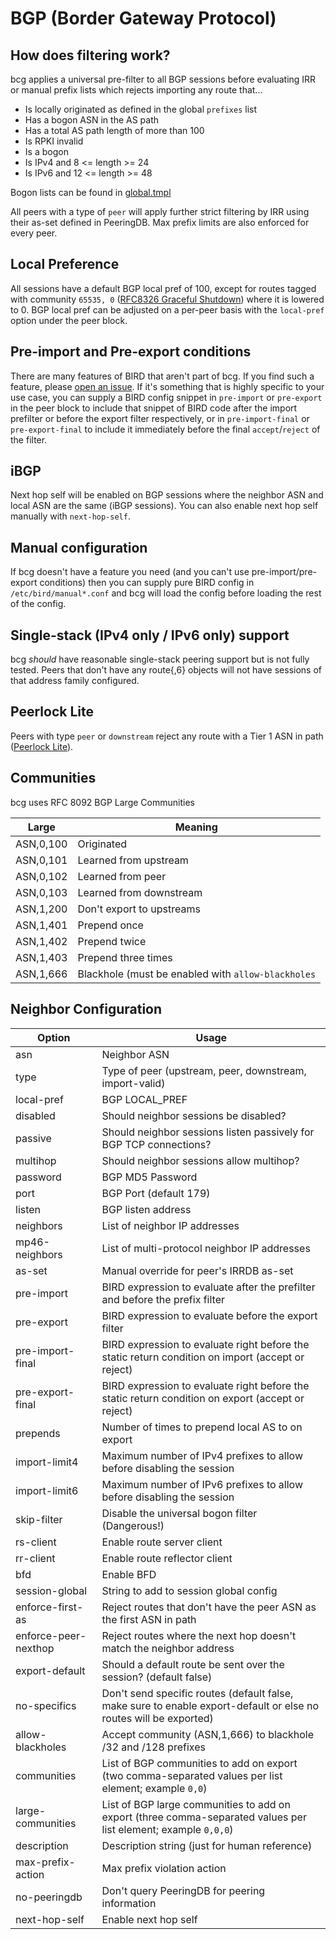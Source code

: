 # BGP (Border Gateway Protocol)

## How does filtering work?

bcg applies a universal pre-filter to all BGP sessions before evaluating IRR or manual prefix lists which rejects importing any route that...

- Is locally originated as defined in the global `prefixes` list
- Has a bogon ASN in the AS path
- Has a total AS path length of more than 100
- Is RPKI invalid
- Is a bogon
- Is IPv4 and 8 <= length >= 24
- Is IPv6 and 12 <= length >= 48

Bogon lists can be found in [global.tmpl](https://github.com/natesales/bcg/blob/main/templates/global.tmpl)

All peers with a type of `peer` will apply further strict filtering by IRR using their as-set defined in PeeringDB. Max prefix limits are also enforced for every peer.

## Local Preference

All sessions have a default BGP local pref of 100, except for routes tagged with community `65535, 0` ([RFC8326 Graceful Shutdown](https://tools.ietf.org/html/rfc8326)) where it is lowered to 0. BGP local pref can be adjusted on a per-peer basis with the `local-pref` option under the peer block.

## Pre-import and Pre-export conditions

There are many features of BIRD that aren't part of bcg. If you find such a feature, please [open an issue](https://github.com/natesales/bcg/issues/new). If it's something that is highly specific to your use case, you can supply a BIRD config snippet in `pre-import` or `pre-export` in the peer block to include that snippet of BIRD code after the import prefilter or before the export filter respectively, or in `pre-import-final` or `pre-export-final` to include it immediately before the
final `accept`/`reject` of the filter.

## iBGP

Next hop self will be enabled on BGP sessions where the neighbor ASN and local ASN are the same (iBGP sessions). You can also enable next hop self manually with `next-hop-self`.

## Manual configuration

If bcg doesn't have a feature you need (and you can't use pre-import/pre-export conditions) then you can supply pure BIRD config in `/etc/bird/manual*.conf` and bcg will load the config before loading the rest of the config.

## Single-stack (IPv4 only / IPv6 only) support

bcg *should* have reasonable single-stack peering support but is not fully tested. Peers that don't have any route{,6} objects will not have sessions of that address family configured.

## Peerlock Lite

Peers with type `peer` or `downstream` reject any route with a Tier 1 ASN in path ([Peerlock Lite](https://github.com/job/peerlock)).

## Communities

bcg uses RFC 8092 BGP Large Communities

| Large     | Meaning                                            |
|-----------|--------------------------------------------------- |
| ASN,0,100 | Originated                                         |
| ASN,0,101 | Learned from upstream                              |
| ASN,0,102 | Learned from peer                                  |
| ASN,0,103 | Learned from downstream                            |
| ASN,1,200 | Don't export to upstreams                          |
| ASN,1,401 | Prepend once                                       |
| ASN,1,402 | Prepend twice                                      |
| ASN,1,403 | Prepend three times                                |
| ASN,1,666 | Blackhole (must be enabled with `allow-blackholes` |

## Neighbor Configuration

| Option               | Usage                                                                                                             |
| -------------------- | ----------------------------------------------------------------------------------------------------------------- |
| asn                  | Neighbor ASN                                                                                                      |
| type                 | Type of peer (upstream, peer, downstream, import-valid)                                                           |
| local-pref           | BGP LOCAL_PREF                                                                                                    |
| disabled             | Should neighbor sessions be disabled?                                                                             |
| passive              | Should neighbor sessions listen passively for BGP TCP connections?                                                |
| multihop             | Should neighbor sessions allow multihop?                                                                          |
| password             | BGP MD5 Password                                                                                                  |
| port                 | BGP Port (default 179)                                                                                            |
| listen               | BGP listen address                                                                                                |
| neighbors            | List of neighbor IP addresses                                                                                     |
| mp46-neighbors         | List of multi-protocol neighbor IP addresses                                                                    |
| as-set               | Manual override for peer's IRRDB as-set                                                                           |
| pre-import           | BIRD expression to evaluate after the prefilter and before the prefix filter                                      |
| pre-export           | BIRD expression to evaluate before the export filter                                                              |
| pre-import-final     | BIRD expression to evaluate right before the static return condition on import (accept or reject)                 |
| pre-export-final     | BIRD expression to evaluate right before the static return condition on export (accept or reject)                 |
| prepends             | Number of times to prepend local AS to on export                                                                  |
| import-limit4        | Maximum number of IPv4 prefixes to allow before disabling the session                                             |
| import-limit6        | Maximum number of IPv6 prefixes to allow before disabling the session                                             |
| skip-filter          | Disable the universal bogon filter (Dangerous!)                                                                   |
| rs-client            | Enable route server client                                                                                        |
| rr-client            | Enable route reflector client                                                                                     |
| bfd                  | Enable BFD                                                                                                        |
| session-global       | String to add to session global config                                                                            |
| enforce-first-as     | Reject routes that don't have the peer ASN as the first ASN in path                                               |
| enforce-peer-nexthop | Reject routes where the next hop doesn't match the neighbor address                                               |
| export-default       | Should a default route be sent over the session? (default false)                                                  |
| no-specifics         | Don't send specific routes (default false, make sure to enable export-default or else no routes will be exported) |
| allow-blackholes     | Accept community (ASN,1,666) to blackhole /32 and /128 prefixes                                                   |
| communities          | List of BGP communities to add on export (two comma-separated values per list element; example `0,0`)             |
| large-communities    | List of BGP large communities to add on export (three comma-separated values per list element; example `0,0,0`)   |
| description          | Description string (just for human reference)                                                                     |
| max-prefix-action    | Max prefix violation action                                                                                       |
| no-peeringdb         | Don't query PeeringDB for peering information                                                                     |
| next-hop-self        | Enable next hop self                                                                                              |
